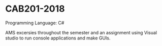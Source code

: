 # CAB201-2018
Programming Language: C#

AMS excersies throughout the semester and an assignment using Visual studio to run console applications and make GUIs.

